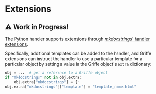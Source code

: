 # Extensions

## :warning: Work in Progress!

The Python handler supports extensions through
[*mkdocstrings*' handler extensions](https://mkdocstrings.github.io/usage/handlers/#handler-extensions).

Specifically, additional templates can be added to the handler,
and Griffe extensions can instruct the handler to use a particular template
for a particular object by setting a value in the Griffe object's `extra` dictionary:

```python title="griffe_extension.py"
obj = ...  # get a reference to a Griffe object
if "mkdocstrings" not in obj.extra:
    obj.extra["mkdocstrings"] = {}
obj.extra["mkdocstrings"]["template"] = "template_name.html"
```
